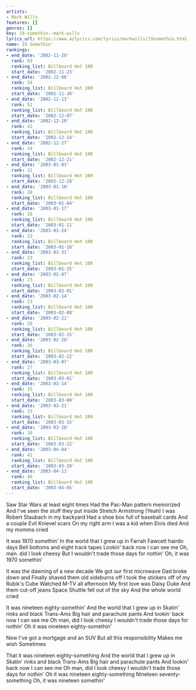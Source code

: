 ```yaml
---
artists:
- Mark Wills
features: []
genres: []
key: 19-somethin--mark-wills
lyrics_url: https://www.azlyrics.com/lyrics/markwills/19somethin.html
name: 19 Somethin'
rankings:
- end_date: '2002-11-29'
  rank: 69
  ranking_list: Billboard Hot 100
  start_date: '2002-11-23'
- end_date: '2002-12-06'
  rank: 58
  ranking_list: Billboard Hot 100
  start_date: '2002-11-30'
- end_date: '2002-12-13'
  rank: 52
  ranking_list: Billboard Hot 100
  start_date: '2002-12-07'
- end_date: '2002-12-20'
  rank: 42
  ranking_list: Billboard Hot 100
  start_date: '2002-12-14'
- end_date: '2002-12-27'
  rank: 34
  ranking_list: Billboard Hot 100
  start_date: '2002-12-21'
- end_date: '2003-01-03'
  rank: 31
  ranking_list: Billboard Hot 100
  start_date: '2002-12-28'
- end_date: '2003-01-10'
  rank: 28
  ranking_list: Billboard Hot 100
  start_date: '2003-01-04'
- end_date: '2003-01-17'
  rank: 28
  ranking_list: Billboard Hot 100
  start_date: '2003-01-11'
- end_date: '2003-01-24'
  rank: 23
  ranking_list: Billboard Hot 100
  start_date: '2003-01-18'
- end_date: '2003-01-31'
  rank: 23
  ranking_list: Billboard Hot 100
  start_date: '2003-01-25'
- end_date: '2003-02-07'
  rank: 23
  ranking_list: Billboard Hot 100
  start_date: '2003-02-01'
- end_date: '2003-02-14'
  rank: 23
  ranking_list: Billboard Hot 100
  start_date: '2003-02-08'
- end_date: '2003-02-21'
  rank: 28
  ranking_list: Billboard Hot 100
  start_date: '2003-02-15'
- end_date: '2003-02-28'
  rank: 26
  ranking_list: Billboard Hot 100
  start_date: '2003-02-22'
- end_date: '2003-03-07'
  rank: 27
  ranking_list: Billboard Hot 100
  start_date: '2003-03-01'
- end_date: '2003-03-14'
  rank: 25
  ranking_list: Billboard Hot 100
  start_date: '2003-03-08'
- end_date: '2003-03-21'
  rank: 33
  ranking_list: Billboard Hot 100
  start_date: '2003-03-15'
- end_date: '2003-03-28'
  rank: 38
  ranking_list: Billboard Hot 100
  start_date: '2003-03-22'
- end_date: '2003-04-04'
  rank: 41
  ranking_list: Billboard Hot 100
  start_date: '2003-03-29'
- end_date: '2003-04-11'
  rank: 46
  ranking_list: Billboard Hot 100
  start_date: '2003-04-05'
---
```


Saw Star Wars at least eight times
Had the Pac-Man pattern memorized
And I've seen the stuff they put inside
Stretch Armstrong (Yeah)
I was Robert Staubach in my backyard
Had a shoe box full of baseball cards
And a couple Evil Knievel scars
On my right arm
I was a kid when Elvis died
And my momma cried

It was 1970 somethin'
In the world that I grew up in
Farrah Fawcett hairdo days
Bell bottoms and eight track tapes
Lookin' back now I can see me
Oh, man. did I look cheesy
But I wouldn't trade those days for nothin'
Oh, it was 1970 somethin'

It was the dawning of a new decade
We got our first microwave
Dad broke down and
Finally shaved them old sideburns off
I took the stickers off of my Rubik's Cube
Watched M-TV all afternoon
My first love was Daisy Duke
And them cut-off jeans
Space Shuttle fell out of the sky
And the whole world cried

It was nineteen eighty-somethin'
And the world that I grew up in
Skatin' rinks and black Trans-Ams
Big hair and parachute pants
And lookin' back now I can see me
Oh man, did I look cheesy
I wouldn't trade those days for nothin'
Oh it was nineteen eighty-somethin'

Now I've got a mortgage and an SUV
But all this responsibility
Makes me wish
Sometimes

That it was nineteen eighty-something
And the world that I grew up in
Skatin' rinks and black Trans-Ams
Big hair and parachute pants
And lookin' back now I can see me
Oh man, did I look cheesy
I wouldn't trade those days for nothin'
Oh it was nineteen eighty-something
Nineteen seventy-something
Oh, it was nineteen somethin'



